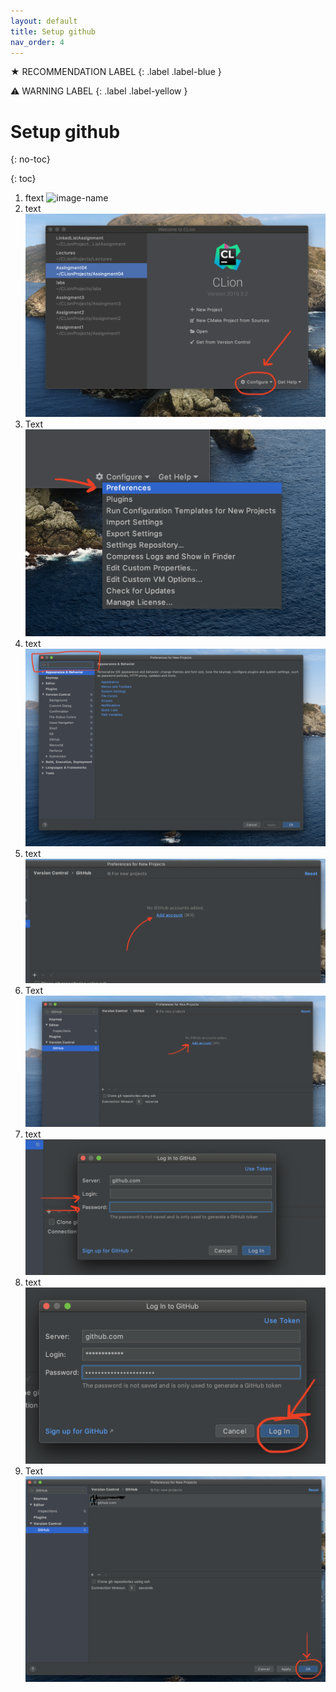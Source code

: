 ```yaml
---
layout: default
title: Setup github
nav_order: 4
---
```

★ RECOMMENDATION LABEL
{: .label .label-blue }

⚠ WARNING LABEL 
{: .label .label-yellow }

# Setup github
{: no-toc}

{: toc}


1. ftext
![image-name](url?raw=true "alt text here") 
2. text
![image-name](https://github.com/AmirAshvins/how-to-use-CLion/blob/gh-pages/assets/images/proc3-image1.png?raw=true "alt text here") 
3. Text
![image-name](https://github.com/AmirAshvins/how-to-use-CLion/blob/gh-pages/assets/images/proc3-image2.png?raw=true "alt text here")
4. text
![image-name](https://github.com/AmirAshvins/how-to-use-CLion/blob/gh-pages/assets/images/proc3-image3.png?raw=true "alt text here") 
5. text
![image-name](https://github.com/AmirAshvins/how-to-use-CLion/blob/gh-pages/assets/images/proc3-image4.png?raw=true "alt text here") 
6. Text
![image-name](https://github.com/AmirAshvins/how-to-use-CLion/blob/gh-pages/assets/images/proc3-image5.png?raw=true "alt text here")
7. text
![image-name](https://github.com/AmirAshvins/how-to-use-CLion/blob/gh-pages/assets/images/proc3-image6.png?raw=true "alt text here") 
8. text
![image-name](https://github.com/AmirAshvins/how-to-use-CLion/blob/gh-pages/assets/images/proc3-image7.png?raw=true "alt text here") 
9. Text
![image-name](https://github.com/AmirAshvins/how-to-use-CLion/blob/gh-pages/assets/images/proc3-image8.png?raw=true "alt text here")